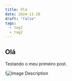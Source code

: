 ```yaml
---
title: Olá
date: 2024-11-20
draft: "false"
tags:
  - tag1
  - tag2
---
```

## Olá
Testando o meu primeiro post.

!![Image Description](/images/Screenshot%202024-11-28%20at%2021.55.21.png)